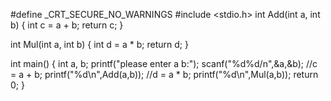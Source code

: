 #define _CRT_SECURE_NO_WARNINGS
#include <stdio.h>
int Add(int a, int b)
{
    int c = a + b;
    return c;
}

int Mul(int a, int b)
{
    int d = a * b;
    return d;
}

int main()
{
    int a, b;
    printf("please enter a b:");
    scanf("%d%d/n",&a,&b);
    //c = a + b;
    printf("%d\n",Add(a,b));
    //d = a * b;
    printf("%d\n",Mul(a,b));
    return 0;
}

